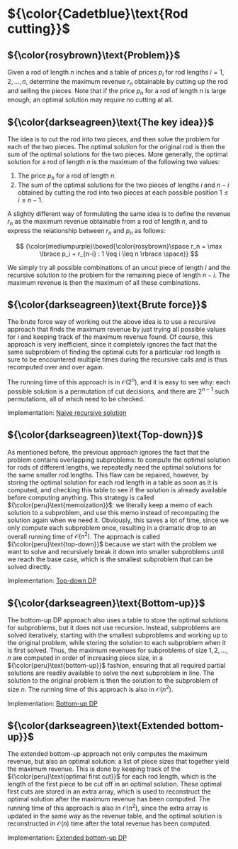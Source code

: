 # ${\color{Cadetblue}\text{Rod cutting}}$

## ${\color{rosybrown}\text{Problem}}$

Given a rod of length $n$ inches and a table of prices $p_i$ for rod lengths $i = 1, 2, ..., n$, determine the maximum revenue $r_n$ obtainable by cutting up the rod and selling the pieces. Note that if the price $p_n$ for a rod of length $n$ is large enough, an optimal solution may require no cutting at all.

## ${\color{darkseagreen}\text{The key idea}}$

The idea is to cut the rod into two pieces, and then solve the problem for each of the two pieces. The optimal solution for the original rod is then the sum of the optimal solutions for the two pieces.
More generally, the optimal solution for a rod of length $n$ is the maximum of the following two values:

1. The price $p_n$ for a rod of length $n$.  
2. The sum of the optimal solutions for the two pieces of lengths $i$ and $n - i$ obtained by cutting the rod into two pieces at each possible position $1 \leq i \leq n-1$.  

A slightly different way of formulating the same idea is to define the revenue $r_n$ as the maximum revenue obtainable from a rod of length $n$, and to express the relationship between $r_n$ and $p_n$ as follows:

$$
{\color{mediumpurple}\boxed{\color{rosybrown}\space r_n = \max \lbrace p_i + r_{n-i} : 1 \leq i \leq n \rbrace \space}}
$$

We simply try all possible combinations of an uncut piece of length $i$ and the recursive solution to the problem for the remaining piece of length $n-i$. The maximum revenue is then the maximum of all these combinations.

## ${\color{darkseagreen}\text{Brute force}}$

The brute force way of working out the above idea is to use a recursive approach that finds the maximum revenue by just trying all possible values for $i$ and keeping track of the maximum revenue found. Of course, this approach is very inefficient, since it completely ignores the fact that the same subproblem of finding the optimal cuts for a particular rod length is sure to be encountered multiple times during the recursive calls and is thus recomputed over and over again. 

The running time of this approach is in $\mathcal{O}(2^n)$, and it is easy to see why: each possible solution is a permutation of cut decisions, and there are $2^{n-1}$ such permutations, all of which need to be checked.

Implementation: [Naive recursive solution](https://github.com/pl3onasm/Algorithms/tree/main/algorithms/dynamic-programming/rod-cutting/cut-rod1.c)

## ${\color{darkseagreen}\text{Top-down}}$

As mentioned before, the previous approach ignores the fact that the problem contains overlapping subproblems: to compute the optimal solution for rods of different lengths, we repeatedly need the optimal solutions for the same smaller rod lengths. This flaw can be repaired, however, by storing the optimal solution for each rod length in a table as soon as it is computed, and checking this table to see if the solution is already available before computing anything. This strategy is called ${\color{peru}\text{memoization}}$: we literally keep a memo of each solution to a subproblem, and use this memo instead of recomputing the solution again when we need it. Obviously, this saves a lot of time, since we only compute each subproblem once, resulting in a dramatic drop to an overall running time of $\mathcal{O}(n^2)$. The approach is called ${\color{peru}\text{top-down}}$ because we start with the problem we want to solve and recursively break it down into smaller subproblems until we reach the base case, which is the smallest subproblem that can be solved directly.

Implementation: [Top-down DP](https://github.com/pl3onasm/Algorithms/tree/main/algorithms/dynamic-programming/rod-cutting/cut-rod2.c)

## ${\color{darkseagreen}\text{Bottom-up}}$

The bottom-up DP approach also uses a table to store the optimal solutions for subproblems, but it does not use recursion. Instead, subproblems are solved iteratively, starting with the smallest subproblems and working up to the original problem, while storing the solution to each subproblem when it is first solved. Thus, the maximum revenues for subproblems of size $1, 2, ..., n$ are computed in order of increasing piece size, in a ${\color{peru}\text{bottom-up}}$ fashion, ensuring that all required partial solutions are readily available to solve the next subproblem in line. The solution to the original problem is then the solution to the subproblem of size $n$. The running time of this approach is also in $\mathcal{O}(n^2)$.  

Implementation: [Bottom-up DP](https://github.com/pl3onasm/Algorithms/tree/main/algorithms/dynamic-programming/rod-cutting/cut-rod3.c)

## ${\color{darkseagreen}\text{Extended bottom-up}}$

The extended bottom-up approach not only computes the maximum revenue, but also an optimal solution: a list of piece sizes that together yield the maximum revenue. This is done by keeping track of the ${\color{peru}\text{optimal first cut}}$ for each rod length, which is the length of the first piece to be cut off in an optimal solution. These optimal first cuts are stored in an extra array, which is used to reconstruct the optimal solution after the maximum revenue has been computed. The running time of this approach is also in $\mathcal{O}(n^2)$, since the extra array is updated in the same way as the revenue table, and the optimal solution is reconstructed in $\mathcal{O}(n)$ time after the total revenue has been computed.

Implementation: [Extended bottom-up DP](https://github.com/pl3onasm/Algorithms/tree/main/algorithms/dynamic-programming/rod-cutting/cut-rod4.c)
